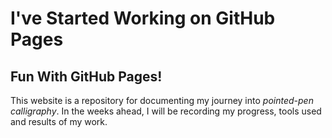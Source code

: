 # I've Started Working on GitHub Pages

## Fun With GitHub Pages!

This website is a repository for documenting my journey into _pointed-pen calligraphy_.
In the weeks ahead, I will be recording my progress, tools used and results of my work.

